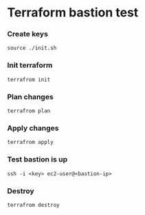 # Terraform bastion test

### Create keys
```
source ./init.sh
```

### Init terraform
```
terrafrom init
```

### Plan changes
```
terrafrom plan
```

### Apply changes
```
terrafrom apply
```

### Test bastion is up
```
ssh -i <key> ec2-user@<bastion-ip>
```

### Destroy
```
terrafrom destroy
```
